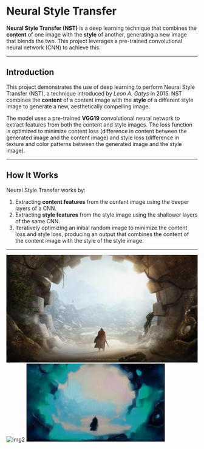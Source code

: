 # Neural Style Transfer

**Neural Style Transfer (NST)** is a deep learning technique that combines the **content** of one image with the **style** of another, generating a new image that blends the two. This project leverages a pre-trained convolutional neural network (CNN) to achieve this.

---

## Introduction

This project demonstrates the use of deep learning to perform Neural Style Transfer (NST), a technique introduced by *Leon A. Gatys* in 2015. NST combines the **content** of a content image with the **style** of a different style image to generate a new, aesthetically compelling image.

The model uses a pre-trained **VGG19** convolutional neural network to extract features from both the content and style images. The loss function is optimized to minimize content loss (difference in content between the generated image and the content image) and style loss (difference in texture and color patterns between the generated image and the style image).

---

## How It Works

Neural Style Transfer works by:
1. Extracting **content features** from the content image using the deeper layers of a CNN.
2. Extracting **style features** from the style image using the shallower layers of the same CNN.
3. Iteratively optimizing an initial random image to minimize the content loss and style loss, producing an output that combines the content of the content image with the style of the style image.

---

![img1](https://github.com/SwamySaxena/nst-streamlit/blob/master/content_img.jpg)
![img2](https://github.com/SwamySaxena/nst-streamlit/blob/master/Mountain.jpg)
![img3](https://github.com/SwamySaxena/nst-streamlit/blob/master/output.jg.jpg)
